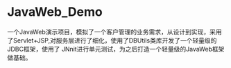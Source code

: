 # JavaWeb_Demo
一个JavaWeb演示项目，模拟了一个客户管理的业务需求，从设计到实现，采用了Servlet+JSP,对服务层进行了细化，使用了DBUtils类库开发了一个轻量级的JDBC框架，使用了
JNnit进行单元测试，为之后打造一个轻量级的JavaWeb框架做基础。
